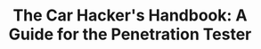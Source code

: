 ---
layout: book
title: "The Car Hacker's Handbook: A Guide for the Penetration Tester"
image_path: /images/books/the-car-hackers-handbook.jpg
---